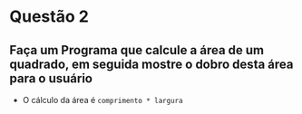 # Questão 2

## Faça um Programa que calcule a área de um quadrado, em seguida mostre o dobro desta área para o usuário

- O cálculo da área é `comprimento * largura`
